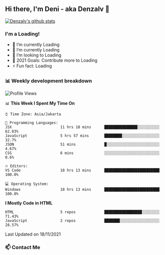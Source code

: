 ## Hi there, I'm Deni - aka Denzalv 👋

[![Denzalv's github stats](https://github-readme-stats.vercel.app/api?username=denzalv)](https://github.com/denzalv/denzalv)

### I'm a Loading!
- 🔭 I’m currently Loading
- 🌱 I’m currently Loading
- 👯 I’m looking to Loading
- 🥅 2021 Goals: Contribute more to Loading
- ⚡ Fun fact: Loading 

### 📊 Weekly development breakdown

<!--START_SECTION:waka-->
![Profile Views](http://img.shields.io/badge/Profile%20Views-15-blue)

📊 **This Week I Spent My Time On** 

```text
⌚︎ Time Zone: Asia/Jakarta

💬 Programming Languages: 
JSX                      11 hrs 18 mins      ███████████████░░░░░░░░░░   62.03% 
JavaScript               5 hrs 57 mins       ████████░░░░░░░░░░░░░░░░░   32.7% 
JSON                     51 mins             █░░░░░░░░░░░░░░░░░░░░░░░░   4.67% 
CSS                      6 mins              ░░░░░░░░░░░░░░░░░░░░░░░░░   0.6%

🔥 Editors: 
VS Code                  18 hrs 13 mins      █████████████████████████   100.0%

💻 Operating System: 
Windows                  18 hrs 13 mins      █████████████████████████   100.0%

```

**I Mostly Code in HTML** 

```text
HTML                     5 repos             █████████████████░░░░░░░░   71.43% 
JavaScript               2 repos             ███████░░░░░░░░░░░░░░░░░░   28.57%

```



 Last Updated on 18/11/2021
<!--END_SECTION:waka-->

### 📫 Contact Me
